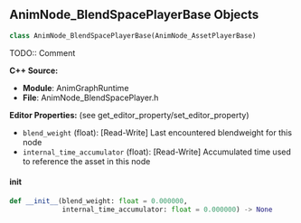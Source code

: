 ## AnimNode_BlendSpacePlayerBase Objects

```python
class AnimNode_BlendSpacePlayerBase(AnimNode_AssetPlayerBase)
```

TODO:: Comment

**C++ Source:**

- **Module**: AnimGraphRuntime
- **File**: AnimNode_BlendSpacePlayer.h

**Editor Properties:** (see get_editor_property/set_editor_property)

- ``blend_weight`` (float):  [Read-Write] Last encountered blendweight for this node
- ``internal_time_accumulator`` (float):  [Read-Write] Accumulated time used to reference the asset in this node

<a id="unreal.AnimNode_BlendSpacePlayerBase.__init__"></a>

#### __init__

```python
def __init__(blend_weight: float = 0.000000,
             internal_time_accumulator: float = 0.000000) -> None
```

<a id="unreal.AnimNode_BlendSpacePlayer"></a>